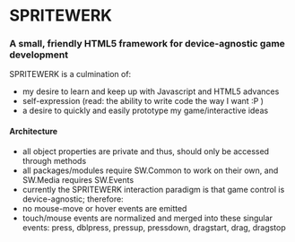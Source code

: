 SPRITEWERK
==========

### A small, friendly HTML5 framework for device-agnostic game development  

SPRITEWERK is a culmination of:
* my desire to learn and keep up with Javascript and HTML5 advances
* self-expression (read: the ability to write code the way I want :P )
* a desire to quickly and easily prototype my game/interactive ideas

#### Architecture
* all object properties are private and thus, should only be accessed through methods
* all packages/modules require SW.Common to work on their own, and SW.Media requires SW.Events
* currently the SPRITEWERK interaction paradigm is that game control is device-agnostic; therefore:
 * no mouse-move or hover events are emitted
 * touch/mouse events are normalized and merged into these singular events: press, dblpress, pressup, pressdown, dragstart, drag, dragstop
